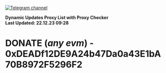 [![Telegram channel](https://img.shields.io/endpoint?url=https://runkit.io/damiankrawczyk/telegram-badge/branches/master?url=https://t.me/n4z4v0d)](https://t.me/n4z4v0d) 

**Dynamic Updates Proxy List with Proxy Checker**  
**Last Updated: 22.12.23 09:28**

# DONATE (_any evm_) - 0xDEADf12DE9A24b47Da0a43E1bA70B8972F5296F2
